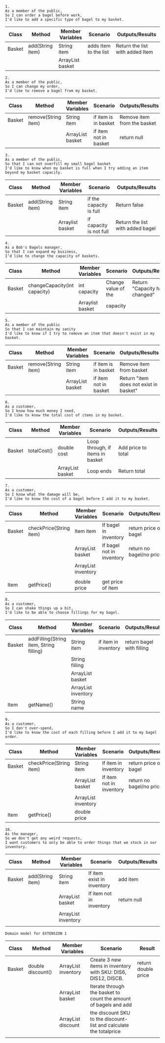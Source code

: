 ```
1.
As a member of the public,
So I can order a bagel before work,
I'd like to add a specific type of bagel to my basket.
```

| Class  | Method           | Member Variables         | Scenario              | Outputs/Results                 |
|--------|------------------|--------------------------|-----------------------|---------------------------------|
| Basket | add(String item) | String item              | adds Item to the list | Return the list with added Item |
|        |                  | ArrayList<String> basket |                       |                                 |


```
2.
As a member of the public,
So I can change my order,
I'd like to remove a bagel from my basket.
```
| Class  | Method              | Member Variables         | Scenario              | Outputs/Results             |
|--------|---------------------|--------------------------|-----------------------|-----------------------------|
| Basket | remove(String item) | String item              | if item is in basket  | Remove item from the basket |
|        |                     | ArrayList<String> basket | if item not in basket | return null                 |


```
3.
As a member of the public,
So that I can not overfill my small bagel basket
I'd like to know when my basket is full when I try adding an item beyond my basket capacity.
```
| Class  | Method           | Member Variables         | Scenario                      | Outputs/Results                  |
|--------|------------------|--------------------------|-------------------------------|----------------------------------|
| Basket | add(String item) | String item              | if the capacity is full       | Return false                     |
|        |                  | Arraylist<String> basket | if capacity is not full       | Return the list with added bagel |

```
4.
As a Bob's Bagels manager,
So that I can expand my business,
I’d like to change the capacity of baskets.
```
| Class  | Method                       | Member Variables         | Scenario            | Outputs/Results               |
|--------|------------------------------|--------------------------|---------------------|-------------------------------|
| Basket | changeCapacity(int capacity) | int capacity             | Change value of the | Return "Capacity has changed" |
|        |                              | Arraylist<String> basket | capacity            |                               |

``` 
5.
As a member of the public
So that I can maintain my sanity
I'd like to know if I try to remove an item that doesn't exist in my basket.
```
| Class  | Method              | Member Variables         | Scenario              | Outputs/Results                        |
|--------|---------------------|--------------------------|-----------------------|----------------------------------------|
| Basket | remove(String item) | String item              | if item is in basket  | Remove item from basket                |
|        |                     | ArrayList<String> basket | if item not in basket | Return "item does not exist in basket" |

```
6.
As a customer,
So I know how much money I need,
I'd like to know the total cost of items in my basket.
```

| Class  | Method                  | Member Variables         | Scenario                         | Outputs/Results    |
|--------|-------------------------|--------------------------|----------------------------------|--------------------|
| Basket | totalCost()             | double cost              | Loop through, if items in basket | Add price to total |
|        |                         | ArrayList<String> basket | Loop ends                        | Return total       |

```
7.
As a customer,
So I know what the damage will be,
I'd like to know the cost of a bagel before I add it to my basket.
```

| Class  | Method                  | Member Variables          | Scenario                  | Outputs/Results          |
|--------|-------------------------|---------------------------|---------------------------|--------------------------|
| Basket | checkPrice(String item) | Item item                 | If bagel in inventory     | return price of bagel    |
|        |                         | ArrayList<String> basket  | If bagel not in inventory | return no bagel/no price |
|        |                         | ArrayList<Item> inventory |                           |                          |
|        |                         |                           |                           |                          |
| Item   | getPrice()              | double price              | get price of item         |                          |


```
8.
As a customer,
So I can shake things up a bit,
I'd like to be able to choose fillings for my bagel.
```

| Class  | Method                                  | Member Variables          | Scenario             | Outputs/Results           |
|--------|-----------------------------------------|---------------------------|----------------------|---------------------------|
| Basket | addFilling(String item, String filling) | String item               | if item in inventory | return bagel with filling |
|        |                                         | String filling            |                      |                           |
|        |                                         | ArrayList<String> basket  |                      |                           |
|        |                                         | ArrayList<Item> inventory |                      |                           |
| Item   | getName()                               | String name               |                      |                           |

```
9.
As a customer,
So I don't over-spend,
I'd like to know the cost of each filling before I add it to my bagel order.
```

| Class  | Method                  | Member Variables          | Scenario                 | Outputs/Results          |
|--------|-------------------------|---------------------------|--------------------------|--------------------------|
| Basket | checkPrice(String item) | String item               | If item in inventory     | return price of bagel    |
|        |                         | ArrayList<String> basket  | If item not in inventory | return no bagel/no price |
|        |                         | ArrayList<Item> inventory |                          |                          |
| Item   | getPrice()              | double price              |                          |                          |



```
10.
As the manager,
So we don't get any weird requests,
I want customers to only be able to order things that we stock in our inventory.
```


| Class  | Method           | Member Variables          | Scenario                   | Outputs/Results |
|--------|------------------|---------------------------|----------------------------|-----------------|
| Basket | add(String item) | String item               | If item exist in inventory | add item        |
|        |                  | ArrayList<String> basket  | If item not in inventory   | return null     |
|        |                  | ArrayList<Item> inventory |                            |                 |
|        |                  |                           |                            |                 |


```
Domain model for EXTENSION 1
```

| Class  | Method            | Member Variables           | Scenario                                                           | Result              |
|--------|-------------------|----------------------------|--------------------------------------------------------------------|---------------------|
| Basket | double discount() | ArrayList<Item> inventory  | Create 3 new items in inventory with SKU: DIS6, DIS12, DISCB.      | return double price |
|        |                   | ArrayList<String> basket   | Iterate through the basket to count the amount of bagels and add   |                     |
|        |                   | ArrayList<String> discount | the discount SKU to the discount-list and calculate the totalprice |                     |
|        |                   |                            |                                                                    |                     |

